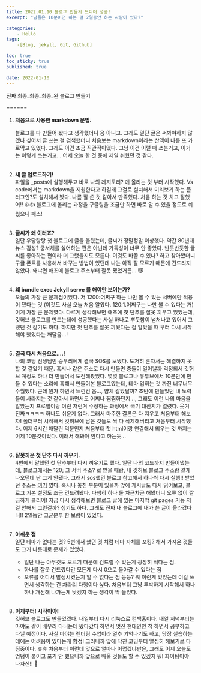 ```yaml
---
title: 2022.01.10 블로그 만들기 드디어 성공!
excerpt: "남들은 10분이면 하는 걸 2일동안 하는 사람이 있다?"

categories:
    - Hello
tags:
    -[Blog, jekyll, Git, Github]

toc: true
toc_sticky: true
published: true

date: 2022-01-10
---
```


진짜 최종_최종_최종_완 블로그 만들기 

======

1. **처음으로 사용한 markdown 문법.**

    블로그를 다 만들어 놨다고 생각했더니 응 아니고. 그래도 일단 글은 써봐야하지 않겠나 싶어서 글 쓰는 걸 검색했더니 처음보는 markdown이라는 산맥이 나를 또 가로막고 있었다. 그래도 이건 조금 직관적이었다. 그냥 이건 이럴 때 쓰는거고, 이거는 이렇게 쓰는거고… 어제 오늘 한 것 중에 제일 쉬웠던 것 같다.   <br><br>


2. **새 글 업로드하기!**<br>
    파일을 _posts에 실행해두고 바로 나의 레지토리? 에 올리는 것 부터 시작했다. Vs code에서는 markdown을 지원한다고 하길래 그걸로 설치해서 미리보기 하는 플러그인?도 설치해서 봤다. 나름 잘 쓴 것 같아서 만족했다. 처음 하는 것 치고 잘했어!! 👍👍
    블로그에 올리는 과정을 구글링을 조금만 하면 바로 알 수 있을 정도로 쉬웠으니 패스!<br><br>

3. **글씨가 왜 이러죠?**<br>
    일단 우당탕탕 첫 블로그에 글을 올렸는데, 글씨가 정말정말 이상했다. 약간 80년대 뉴스 감성? 궁서체를 싫어하는 편은 아닌데 가독성이 너무 안 좋았다. 반듯반듯한 글씨를 좋아하는 편이라 더 그랬을지도 모른다. 이것도 바꿀 수 있나? 하고 찾아봤더니 구글 폰트를 사용해서 바꾸는 방법이 있던데 나는 아직 잘 모르기 때문에 건드리지 않았다. 왜냐면 애초에 블로그 주소부터 잘못 됐었거든… 😿 <br><br>

4. **왜 bundle exec Jekyll serve 를 해야만 보이는가?**<br>
    오늘의 가장 큰 문제점이었다. 저 1200:어쩌구 하는 나만 볼 수 있는 서버에만 적용이 됐다는 것 (이것도 사실 오늘 처음 알았다. 120:1.어쩌구는 나만 볼 수 있다는 거) 이게 가장 큰 문제였다. 다르게 생각해보면 애초에 첫 단추를 잘못 끼우고 있었는데, 깃허브 블로그를 만드는데에 성공했다는 사실 하나로 뿌듯함이 넘쳐나고 있어서 그랬던 것 같기도 하다. 하지만 첫 단추를 잘못 끼웠다는 걸 알았을 때 부터 다시 시작해야 했었다는 깨달음…!<br><br>

5. **결국 다시 처음으로….!**<br>
    나의 코딩 선생님인 승우씌에게 결국 SOS를 보냈다. 도저히 혼자서는 해결하지 못할 것 같았기 때문. 혹시나 같은 주소로 다시 만들면 충돌이 일어날까 걱정되서 깃허브 계정도 하나 더 만들어서 도전해봤었다. 몇몇 블로그나 유투브에서 10분만에 만들 수 있다는 소리에 혹해서 만들어본 블로그였는데, 테마 입히는 것 까진 너무너무 수월했다. 근데 뭔가 하면서 느낀건 음…, 얌체 같았달까? 초반에 만들었던 내 노력들이 사라지는 것 같아서 하면서도 어찌나 찜찜하던지…, 그래도 이런 나의 마음을 알았는지 프로필이랑 이런 저런거 수정하는 과정에서 국기 대잔치가 열렸다. 웃겨 진짜ㅋㅋㅋㅋ 하나도 쉬운게 없다. 
    그래서 마주한 결론은 다 지우고 처음부터 해보자! 폴더부터 시작해서 깃허브에 남은 것들도 싹 다 삭제해버리고 처음부터 시작했다. 어제 6시간 매달린 덕분인지 처음부터 첫 html이랑 연결해서 띄우는 것 까지는 이제 10분컷이었다. 이래서 해봐야 안다고 하는듯…<br><br>

6. **잘못끼운 첫 단추 다시 끼우기.**<br>
    4번에서 말했던 첫 단추부터 다시 끼우기로 했다. 일단 나의 코드까지 만들어냈는데, 블로그에서는 120; 그 서버 주소? 로 받을 때랑, 내 깃허브 블로그 주소랑 같게 나오던데 난 그게 안됐다. 그래서 sos했던 블로그 참고해서 하나씩 다시 실행!! 
    받았던 주소는 [여기](http://blog.hyeyoonjung.com/2017/05/22/how-to-write-posts/) 였다. 혹시나 놓친 부분이 있을까 앞에 게시글도 다시 읽어보고, 블로그 기본 설정도 조금 건드려봤다. 다행히 하나 둘 차근차근 해봤더니 오류 없이 깔끔하게 클리어! 지금 다시 생각해보면 블로그 글에 있는 마지막 git pages 기능 저걸 안해서 그런걸까? 싶기도 하다. 그래도 진짜 내 블로그에 내가 쓴 글이 올라갔다니!! 2일동안 고군분투 한 보람이 있었다.<br><br>

7. **아쉬운 점**<br>
    일단 테마가 없다는 것? 5번에서 했던 것 처럼 테마 자체를 포킹? 해서 가져온 것들도 그거 나름대로 문제가 있었다.
    - 일단 나는 아무것도 모르기 때문에 건드릴 수 있는게 굉장히 적다는 점. 
    - 하나를 잘못 건드렸다간 모든게 다시 0으로 돌아갈 수 있다는 점
    - 오류를 어디서 발생시켰는지 알 수 없다는 점
    등등? 뭐 이런게 있었는데 이걸 쓰면서 생각하는 건 차라리 다행이다 싶다. 처음부터 그냥 투박하게 시작해서 하나 하나 개선해 나가는게 낫겠지 하는 생각이 딱 들었다. <br><br>

8. **이제부터! 시작이야!** <br>
깃허브 블로그도 만들었겠다. 내일부터 다시 리눅스로 컴백홈이다. 내일 저녁부터는 마야도 같이 배우러 다니는데 왔다갔다 하면서 멋진 현대인인 척 하면서 공부하고 다닐 예정이다. 사실 마야는 렌더링 수업이라 얼추 기억나기도 하고, 당장 실습하는데에는 어려움이 있다는게 함정! 그러니까 앞에 닥친 코딩부터 열심히 해보기로 다짐중이다. 휴휴 처음부터 이런데 앞으로 얼마나 어렵겠냐만은, 그래도 어제 오늘도 엉덩이 붙이고 포기 안 했으니까 앞으로 배울 것들도 할 수 있겠지 뭐! 화이팅이야 나자신!! 👊 <br><br>
